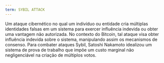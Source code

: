 ```yaml
---
term: SYBIL ATTACK
---
```


Um ataque cibernético no qual um indivíduo ou entidade cria múltiplas identidades falsas em um sistema para exercer influência indevida ou obter uma vantagem não autorizada. No contexto do Bitcoin, tal ataque visa obter influência indevida sobre o sistema, manipulando assim os mecanismos de consenso. Para combater ataques Sybil, Satoshi Nakamoto idealizou um sistema de prova de trabalho que impõe um custo marginal não negligenciável na criação de múltiplos votos.